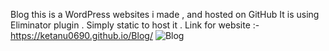 Blog this is a WordPress websites i made , and hosted on GitHub 
It is using Eliminator plugin .
Simply static to host it .
Link for website :- https://ketanu0690.github.io/Blog/
![Blog](https://user-images.githubusercontent.com/78308610/167399542-d9aea19c-02dc-448e-aba1-5907d0c2d712.PNG)
